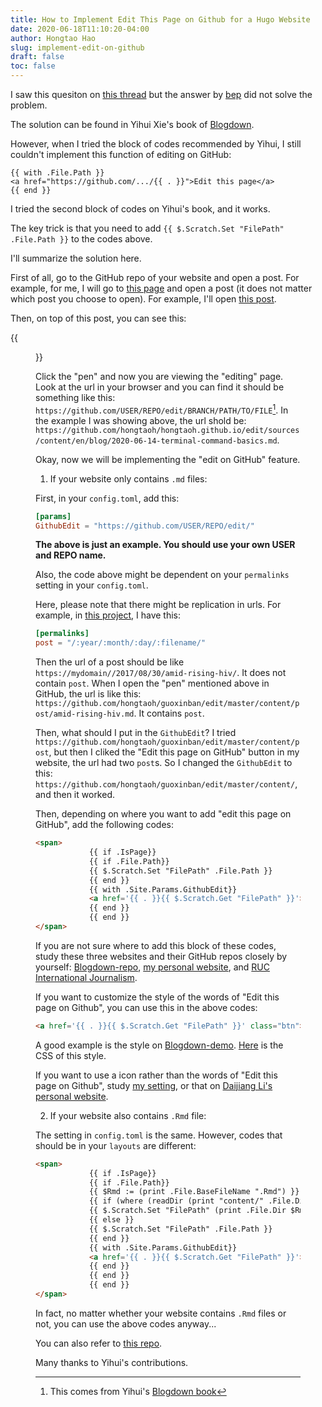 ```yaml
---
title: How to Implement Edit This Page on Github for a Hugo Website
date: 2020-06-18T11:10:20-04:00
author: Hongtao Hao
slug: implement-edit-on-github
draft: false
toc: false
---
```


I saw this quesiton on [this thread](https://discourse.gohugo.io/t/how-to-implement-edit-this-page-on-github/1166) but the answer by [bep](https://discourse.gohugo.io/t/how-to-implement-edit-this-page-on-github/1166/2) did not solve the problem. 

The solution can be found in Yihui Xie's book of [Blogdown](https://bookdown.org/yihui/blogdown/templates.html#how-to).

However, when I tried the block of codes recommended by Yihui, I still couldn't implement this function of editing on GitHub:

```
{{ with .File.Path }}
<a href="https://github.com/.../{{ . }}">Edit this page</a>
{{ end }}
```
I tried the second block of codes on Yihui's book, and it works. 

The key trick is that you need to add `{{ $.Scratch.Set "FilePath" .File.Path }}` to the codes above. 

I'll summarize the solution here.

First of all, go to the GitHub repo of your website and open a post. For example, for me, I will go to [this page](https://github.com/hongtaoh/hongtaoh.github.io/tree/sources/content/en/blog) and open a post (it does not matter which post you choose to open). For example, I'll open [this post](https://github.com/hongtaoh/hongtaoh.github.io/blob/sources/content/en/blog/2020-06-14-terminal-command-basics.md).

Then, on top of this post, you can see this:

{{<figure src="/media/enblog/github-edit.png">}}

Click the "pen" and now you are viewing the "editing" page. Look at the url in your browser and you can find it should be something like this: `https://github.com/USER/REPO/edit/BRANCH/PATH/TO/FILE`[^1]. In the example I was showing above, the url shold be: `https://github.com/hongtaoh/hongtaoh.github.io/edit/sources/content/en/blog/2020-06-14-terminal-command-basics.md`.

Okay, now we will be implementing the "edit on GitHub" feature. 

1. If your website only contains `.md` files:

First, in your `config.toml`, add this:

```toml
[params]
GithubEdit = "https://github.com/USER/REPO/edit/"
```
**The above is just an example. You should use your own USER and REPO name.**

Also, the code above might be dependent on your `permalinks` setting in your `config.toml`. 

Here, please note that there might be replication in urls. For example, in [this project](https://github.com/hongtaoh/guoxinban), I have this:

```toml
[permalinks]
post = "/:year/:month/:day/:filename/"
```

Then the url of a post should be like `https://mydomain//2017/08/30/amid-rising-hiv/`. It does not contain `post`. When I open the "pen" mentioned above in GitHub, the url is like this: `https://github.com/hongtaoh/guoxinban/edit/master/content/post/amid-rising-hiv.md`. It contains `post`.

Then, what should I put in the `GithubEdit`? I tried `https://github.com/hongtaoh/guoxinban/edit/master/content/post`, but then I cliked the "Edit this page on GitHub" button in my website, the url had two `post`s. So I changed the `GithubEdit` to this: `https://github.com/hongtaoh/guoxinban/edit/master/content/`, and then it worked. 

Then, depending on where you want to add "edit this page on GitHub", add the following codes:

```html
<span>
        	{{ if .IsPage}} 
            {{ if .File.Path}}
            {{ $.Scratch.Set "FilePath" .File.Path }}
            {{ end }}
            {{ with .Site.Params.GithubEdit}}
            <a href='{{ . }}{{ $.Scratch.Get "FilePath" }}'>Edit this page on GitHub</a>
            {{ end }}
            {{ end }}
</span>
```
If you are not sure where to add this block of these codes, study these three websites and their GitHub repos closely by yourself: [Blogdown-repo](https://github.com/rbind/blogdown-demo), [my personal website](https://github.com/hongtaoh/hongtaoh.github.io), and [RUC International Journalism](https://github.com/hongtaoh/guoxinban).

If you want to customize the style of the words of "Edit this page on Github", you can use this in the above codes:

```html
<a href='{{ . }}{{ $.Scratch.Get "FilePath" }}' class="btn">Edit this page on GitHub</a>
```
A good example is the style on [Blogdown-demo](https://blogdown-demo.rbind.io/). [Here](https://github.com/rbind/blogdown-demo/blob/master/static/css/custom.css) is the CSS of this style.

If you want to use a icon rather than the words of "Edit this page on Github", study [my setting](https://github.com/hongtaoh/hongtaoh.github.io/blob/sources/themes/hugo-xmin/layouts/_default/single.html), or that on [Daijiang Li's personal website](https://github.com/rbind/daijiang/blob/master/layouts/partials/article_meta.html).

2. If your website also contains `.Rmd` file:

The setting in `config.toml` is the same. However, codes that should be in your `layouts` are different:

```html
<span>
        	{{ if .IsPage}} 
            {{ if .File.Path}}
            {{ $Rmd := (print .File.BaseFileName ".Rmd") }}
            {{ if (where (readDir (print "content/" .File.Dir)) "Name" $Rmd) }}
            {{ $.Scratch.Set "FilePath" (print .File.Dir $Rmd) }}
            {{ else }}
            {{ $.Scratch.Set "FilePath" .File.Path }}
            {{ end }}
            {{ with .Site.Params.GithubEdit}}
            <a href='{{ . }}{{ $.Scratch.Get "FilePath" }}'>Edit this page on GitHub</a>
            {{ end }}
            {{ end }}
            {{ end }}
</span>
```

In fact, no matter whether your website contains `.Rmd` files or not, you can use the above codes anyway...

You can also refer to [this repo](https://github.com/hongtaoh/hugo-tutorial).



Many thanks to Yihui's contributions. 



[^1]: This comes from Yihui's [Blogdown book](https://bookdown.org/yihui/blogdown/templates.html#how-to)


